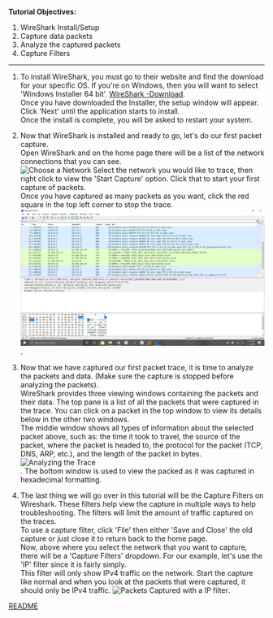 __Tutorial Objectives:__
1. WireShark Install/Setup
2. Capture data packets
3. Analyze the captured packets
4. Capture Filters

---

1. To install WireShark, you must go to their website and find the download for your specific OS. If you're on Windows, then you will want to select 'Windows Installer 64 bit'. [WireShark -Download](https://www.wireshark.org/download.html).<br> Once you have downloaded the Installer, the setup window will appear. Click 'Next' until the application starts to install.<br> Once the install is complete, you will be asked to restart your system.

2. Now that WireShark is installed and ready to go, let's do our first packet capture.<br> Open WireShark and on the home page there will be a list of the network connections that you can see.<br> ![Choose a Network](./Desktop/School/IT1600/IT1600-master/Images/WireShark-Home-Page.png) Select the network you would like to trace, then right click to view the 'Start Capture' option. Click that to start your first capture of packets.<br> Once you have captured as many packets as you want, click the red square in the top left corner to stop the trace. ![First Trace](First-Capture.png).

3. Now that we have captured our first packet trace, it is time to analyze the packets and data. (Make sure the capture is stopped before analyzing the packets).<br> WireShark provides three viewing windows containing the packets and their data. The top pane is a list of all the packets that were captured in the trace. You can click on a packet in the top window to view its details below in the other two windows.<br> The middle window shows all types of information about the selected packet above, such as: the time it took to travel, the source of the packet, where the packet is headed to, the protocol for the packet (TCP, DNS, ARP, etc.), and the length of the packet in bytes.<br> ![Analyzing the Trace](./Desktop/School/IT1600/IT1600-master/Images/Analyzing-the-Trace.png)<br>. The bottom window is used to view the packed as it was captured in hexadecimal formatting.

4. The last thing we will go over in this tutorial will be the Capture Filters on Wireshark. These filters help view the capture in multiple ways to help troubleshooting. The filters will limit the amount of traffic captured on the traces.<br> To use a capture filter, click 'File' then either 'Save and Close' the old capture or just close it to return back to the home page.<br> Now, above where you select the network that you want to capture, there will be a 'Capture Filters' dropdown. For our example, let's use the 'IP' filter since it is fairly simply.<br> This filter will only show IPv4 traffic on the network. Start the capture like normal and when you look at the packets that were captured, it should only be IPv4 traffic. ![Packets Captured with a IP filter](./Desktop/School/IT1600/IT1600-master/Images/Capture-Filters.png).

[README](https://github.com/smf5w4/IT1600)
